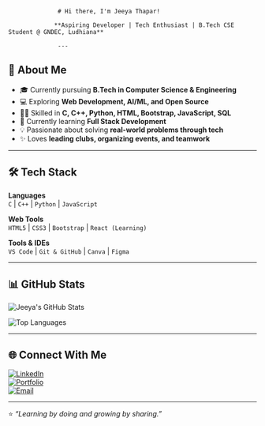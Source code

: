                   # Hi there, I'm Jeeya Thapar!  

                 **Aspiring Developer | Tech Enthusiast | B.Tech CSE Student @ GNDEC, Ludhiana**  

                  ---

## 🌟 About Me  
- 🎓 Currently pursuing **B.Tech in Computer Science & Engineering**  
- 💻 Exploring **Web Development, AI/ML, and Open Source**  
- 🧑‍💻 Skilled in **C, C++, Python, HTML, Bootstrap, JavaScript, SQL**  
- 🌱 Currently learning **Full Stack Development**  
- 💡 Passionate about solving **real-world problems through tech**  
- ✨ Loves **leading clubs, organizing events, and teamwork**  

---

## 🛠 Tech Stack  

**Languages**  
`C` | `C++` | `Python` | `JavaScript`  

**Web Tools**  
`HTML5` | `CSS3` | `Bootstrap` | `React (Learning)`  

**Tools & IDEs**  
`VS Code` | `Git & GitHub` | `Canva` | `Figma`  

---

## 📊 GitHub Stats  

![Jeeya's GitHub Stats](https://github-readme-stats.vercel.app/api?username=thaparjeeya786&show_icons=true&theme=radical)  

![Top Languages](https://github-readme-stats.vercel.app/api/top-langs/?username=thaparjeeya786&layout=compact&theme=tokyonight)  

---

## 🌐 Connect With Me  

[![LinkedIn](https://img.shields.io/badge/LinkedIn-blue?logo=linkedin&logoColor=white)](https://www.linkedin.com/)  
[![Portfolio](https://img.shields.io/badge/Portfolio-Website-orange?logo=firefox&logoColor=white)](https://yourportfolio.com)  
[![Email](https://img.shields.io/badge/Email-jeeyathapar%40gmail.com-red?logo=gmail&logoColor=white)](mailto:jeeyathapar@gmail.com)  

---

⭐ *“Learning by doing and growing by sharing.”*  
